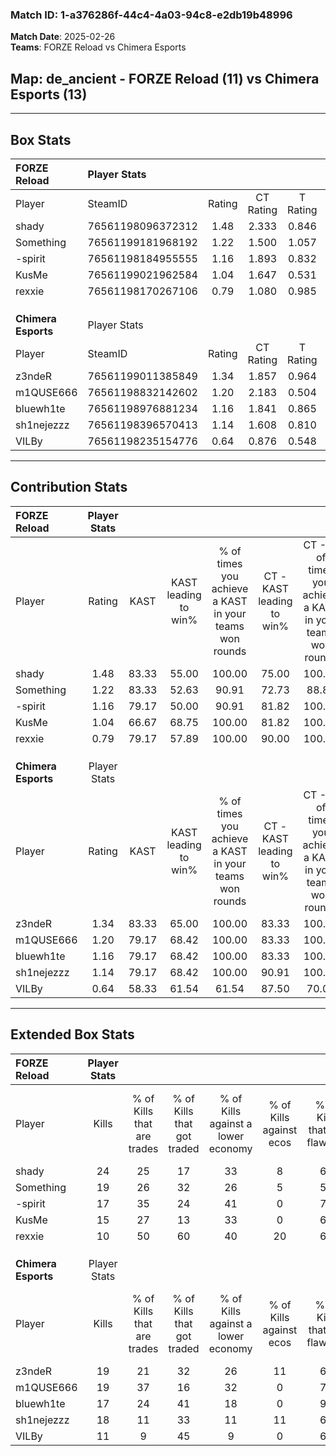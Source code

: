 ### Match ID: 1-a376286f-44c4-4a03-94c8-e2db19b48996  
**Match Date**: 2025-02-26  
**Teams**: FORZE Reload vs Chimera Esports  

## **Map**: de_ancient - FORZE Reload (11) vs Chimera Esports (13)  
---  

## Box Stats  

| **FORZE Reload**    | Player Stats      |        |           |          |       |      |       |         |        |      |     |
| :- | :- | :-: | :-: | :-: | :-: | :-: | :-: | :-: | :-: | :-: | :-: |
| Player              | SteamID           | Rating | CT Rating | T Rating | KAST  | ADR  | Kills | Assists | Deaths | K/D  | HS% |
| shady               | 76561198096372312 |  1.48  |   2.333   |  0.846   | 83.33 | 87.0 |  24   |    5    |   16   | 1.50 | 33  |
| Something           | 76561199181968192 |  1.22  |   1.500   |  1.057   | 83.33 | 91.0 |  19   |    4    |   20   | 0.95 | 57  |
| -spirit             | 76561198184955555 |  1.16  |   1.893   |  0.832   | 79.17 | 75.9 |  17   |   10    |   17   | 1.00 | 47  |
| KusMe               | 76561199021962584 |  1.04  |   1.647   |  0.531   | 66.67 | 67.7 |  15   |    6    |   13   | 1.15 | 53  |
| rexxie              | 76561198170267106 |  0.79  |   1.080   |  0.985   | 79.17 | 63.5 |  10   |    7    |   20   | 0.50 | 80  |
|                     |                   |        |           |          |       |      |       |         |        |      |     |
|                     |                   |        |           |          |       |      |       |         |        |      |     |
|                     |                   |        |           |          |       |      |       |         |        |      |     |
| **Chimera Esports** | Player Stats      |        |           |          |       |      |       |         |        |      |     |
| Player              | SteamID           | Rating | CT Rating | T Rating | KAST  | ADR  | Kills | Assists | Deaths | K/D  | HS% |
| z3ndeR              | 76561199011385849 |  1.34  |   1.857   |  0.964   | 83.33 | 79.3 |  19   |    5    |   13   | 1.46 | 42  |
| m1QUSE666           | 76561198832142602 |  1.20  |   2.183   |  0.504   | 79.17 | 73.2 |  19   |    5    |   17   | 1.12 | 42  |
| bluewh1te           | 76561198976881234 |  1.16  |   1.841   |  0.865   | 79.17 | 86.7 |  17   |    8    |   18   | 0.94 | 76  |
| sh1nejezzz          | 76561198396570413 |  1.14  |   1.608   |  0.810   | 79.17 | 84.4 |  18   |    7    |   20   | 0.90 | 66  |
| VILBy               | 76561198235154776 |  0.64  |   0.876   |  0.548   | 58.33 | 50.5 |  11   |    3    |   19   | 0.58 | 45  |
---  

## Contribution Stats  

| **FORZE Reload**    | Player Stats |       |                      |                                                        |                           |                                                             |                          |                                                            |
| :- | :-: | :-: | :-: | :-: | :-: | :-: | :-: | :-: |
| Player              |    Rating    | KAST  | KAST leading to win% | % of times you achieve a KAST in your teams won rounds | CT - KAST leading to win% | CT - % of times you achieve a KAST in your teams won rounds | T - KAST leading to win% | T - % of times you achieve a KAST in your teams won rounds |
| shady               |     1.48     | 83.33 |        55.00         |                         100.00                         |           75.00           |                           100.00                            |          25.00           |                           100.00                           |
| Something           |     1.22     | 83.33 |        52.63         |                         90.91                          |           72.73           |                            88.89                            |          25.00           |                           100.00                           |
| -spirit             |     1.16     | 79.17 |        50.00         |                         90.91                          |           81.82           |                           100.00                            |          11.11           |                           50.00                            |
| KusMe               |     1.04     | 66.67 |        68.75         |                         100.00                         |           81.82           |                           100.00                            |          40.00           |                           100.00                           |
| rexxie              |     0.79     | 79.17 |        57.89         |                         100.00                         |           90.00           |                           100.00                            |          22.22           |                           100.00                           |
|                     |              |       |                      |                                                        |                           |                                                             |                          |                                                            |
|                     |              |       |                      |                                                        |                           |                                                             |                          |                                                            |
|                     |              |       |                      |                                                        |                           |                                                             |                          |                                                            |
| **Chimera Esports** | Player Stats |       |                      |                                                        |                           |                                                             |                          |                                                            |
| Player              |    Rating    | KAST  | KAST leading to win% | % of times you achieve a KAST in your teams won rounds | CT - KAST leading to win% | CT - % of times you achieve a KAST in your teams won rounds | T - KAST leading to win% | T - % of times you achieve a KAST in your teams won rounds |
| z3ndeR              |     1.34     | 83.33 |        65.00         |                         100.00                         |           83.33           |                           100.00                            |          37.50           |                           100.00                           |
| m1QUSE666           |     1.20     | 79.17 |        68.42         |                         100.00                         |           83.33           |                           100.00                            |          42.86           |                           100.00                           |
| bluewh1te           |     1.16     | 79.17 |        68.42         |                         100.00                         |           83.33           |                           100.00                            |          42.86           |                           100.00                           |
| sh1nejezzz          |     1.14     | 79.17 |        68.42         |                         100.00                         |           90.91           |                           100.00                            |          37.50           |                           100.00                           |
| VILBy               |     0.64     | 58.33 |        61.54         |                         61.54                          |           87.50           |                            70.00                            |          20.00           |                           33.33                            |
---  

## Extended Box Stats  

| **FORZE Reload**    | Player Stats |                            |                            |                                    |                         |                              |                                 |        |                             |                                     |                          |                               |                            |
| :- | :-: | :-: | :-: | :-: | :-: | :-: | :-: | :-: | :-: | :-: | :-: | :-: | :-: |
| Player              |    Kills     | % of Kills that are trades | % of Kills that got traded | % of Kills against a lower economy | % of Kills against ecos | % of Kills that are flawless | % of Kills that are close duels | Deaths | % of Deaths that get traded | % of Deaths against a lower economy | % of Deaths against ecos | % of Deaths that are flawless | % of Deaths that are close |
| shady               |      24      |             25             |             17             |                 33                 |            8            |              67              |                0                |   16   |             38              |                 19                  |            0             |              81               |             0              |
| Something           |      19      |             26             |             32             |                 26                 |            5            |              53              |               21                |   20   |             20              |                 35                  |            5             |              75               |             15             |
| -spirit             |      17      |             35             |             24             |                 41                 |            0            |              76              |                0                |   17   |             24              |                 29                  |            6             |              65               |             18             |
| KusMe               |      15      |             27             |             13             |                 33                 |            0            |              67              |                0                |   13   |             15              |                 23                  |            0             |              85               |             0              |
| rexxie              |      10      |             50             |             60             |                 40                 |           20            |              60              |               10                |   20   |             55              |                 30                  |            5             |              65               |             5              |
|                     |              |                            |                            |                                    |                         |                              |                                 |        |                             |                                     |                          |                               |                            |
|                     |              |                            |                            |                                    |                         |                              |                                 |        |                             |                                     |                          |                               |                            |
|                     |              |                            |                            |                                    |                         |                              |                                 |        |                             |                                     |                          |                               |                            |
| **Chimera Esports** | Player Stats |                            |                            |                                    |                         |                              |                                 |        |                             |                                     |                          |                               |                            |
| Player              |    Kills     | % of Kills that are trades | % of Kills that got traded | % of Kills against a lower economy | % of Kills against ecos | % of Kills that are flawless | % of Kills that are close duels | Deaths | % of Deaths that get traded | % of Deaths against a lower economy | % of Deaths against ecos | % of Deaths that are flawless | % of Deaths that are close |
| z3ndeR              |      19      |             21             |             32             |                 26                 |           11            |              63              |               11                |   13   |             23              |                  8                  |            0             |              62               |             8              |
| m1QUSE666           |      19      |             37             |             16             |                 32                 |            0            |              79              |                0                |   17   |             35              |                 18                  |            0             |              53               |             6              |
| bluewh1te           |      17      |             24             |             41             |                 18                 |            0            |              94              |               12                |   18   |             28              |                 17                  |            0             |              67               |             6              |
| sh1nejezzz          |      18      |             11             |             33             |                 11                 |           11            |              67              |               17                |   20   |             15              |                 10                  |            0             |              50               |             5              |
| VILBy               |      11      |             9              |             45             |                 9                  |            0            |              64              |                0                |   19   |             26              |                 16                  |            0             |              89               |             5              |

